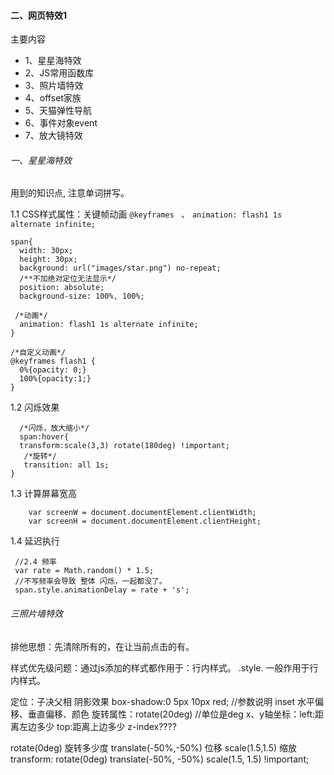 #### 二、网页特效1
主要内容

- 1、星星海特效
- 2、JS常用函数库
- 3、照片墙特效
- 4、offset家族
- 5、天猫弹性导航
- 6、事件对象event
- 7、放大镜特效

###### 一、星星海特效
用到的知识点, 注意单词拼写。

1.1 CSS样式属性：关键帧动画 ``@keyframes `` 、 
``animation: flash1 1s alternate infinite;``


```
span{
  width: 30px;
  height: 30px;
  background: url("images/star.png") no-repeat;
  /**不加绝对定位无法显示*/
  position: absolute;
  background-size: 100%, 100%;

 /*动画*/
  animation: flash1 1s alternate infinite;
}

/*自定义动画*/
@keyframes flash1 {
  0%{opacity: 0;}
  100%{opacity:1;}
}
```
1.2 闪烁效果

```
  /*闪烁，放大缩小*/
  span:hover{
  transform:scale(3,3) rotate(180deg) !important;
   /*旋转*/
   transition: all 1s;
}
```
1.3 计算屏幕宽高

```
    var screenW = document.documentElement.clientWidth;
    var screenH = document.documentElement.clientHeight;
```

1.4 延迟执行

```
 //2.4 频率
 var rate = Math.random() * 1.5;
 //不写频率会导致 整体 闪烁，一起都没了。
 span.style.animationDelay = rate + 's';
```



###### 三照片墙特效
排他思想：先清除所有的，在让当前点击的有。

样式优先级问题：通过js添加的样式都作用于：行内样式。 .style. 一般作用于行内样式。

定位：子决父相
阴影效果 box-shadow:0 5px 10px red; //参数说明 inset 水平偏移、垂直偏移、颜色
旋转属性：rotate(20deg) //单位是deg
x、y轴坐标：left:距离左边多少 top:距离上边多少
z-index????

rotate(0deg) 旋转多少度
translate(-50%,-50%) 位移
scale(1.5,1.5) 缩放
transform: rotate(0deg) translate(-50%, -50%) scale(1.5, 1.5) !important;

